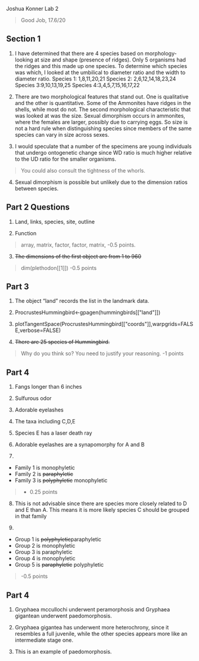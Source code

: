 Joshua Konner
Lab 2

> Good Job, 17.6/20

## Section 1

1.	I have determined that there are 4 species based on morphology- looking at size and shape (presence of ridges).  Only 5 organisms had the ridges and this made up one species.  To determine which species was which, I looked at the umbilical to diameter ratio and the width to diameter ratio.
Species 1: 1,8,11,20,21
Species 2: 2,6,12,14,18,23,24
Species 3:9,10,13,19,25
Species 4:3,4,5,7,15,16,17,22

2.	There are two morphological features that stand out.  One is qualitative and the other is quantitative.  Some of the Ammonites have ridges in the shells, while most do not.  The second morphological characteristic that was looked at was the size.  Sexual dimorphism occurs in ammonites, where the females are larger, possibly due to carrying eggs.  So size is not a hard rule when distinguishing species since members of the same species can vary in size across sexes.

3.	I would speculate that a number of the specimens are young individuals that undergo ontogenetic change since WD ratio is much higher relative to the UD ratio for the smaller organisms.

> You could also consult the tightness of the whorls.

4.	Sexual dimorphism is possible but unlikely due to the dimension ratios between species.


## Part 2 Questions

1.	Land, links, species, site, outline

2)	Function

> array, matrix, factor, factor, matrix, -0.5 points.

3)	<strike>The dimensions of the first object are from 1 to 960</strike>

> dim(plethodon[[1]]) -0.5 points

## Part 3

1)	The object “land” records the list in the landmark data.

2)	ProcrustesHummingbird<-gpagen(hummingbirds[["land"]])

3)	plotTangentSpace(ProcrustesHummingbird[["coords"]],warpgrids=FALSE,verbose=FALSE)

4)	<strike>There are 25 species of Hummingbird.</strike>

> Why do you think so? You need to justify your reasoning. -1 points



## Part 4

1)	Fangs longer than 6 inches

2)	Sulfurous odor

3)	Adorable eyelashes

4)	The taxa including C,D,E

5)	Species E has a laser death ray

6)	Adorable eyelashes are a synapomorphy for A and B

7)

+ Family 1 is monophyletic 
+ Family 2 is <strike>paraphyletic</strike> 
+ Family 3 is <strike>polyphyletic</strike> monophyletic

> - 0.25 points

8)	 This is not advisable since there are species more closely related to D and E than A.  This means it is more likely species C should be grouped in that family

9)	
+ Group 1 is <strike>polyphyletic</strike>paraphyletic
+ Group 2 is monophyletic
+ Group 3 is paraphyletic
+ Group 4 is monophyletic
+ Group 5 is <strike>paraphyletic</strike> polyphyletic

> -0.5 points

## Part 4

1)	Gryphaea mccullochi underwent peramorphosis and Gryphaea gigantean underwent paedomorphosis.

2)	Gryphaea gigantea has underwent more heterochrony, since it resembles a full juvenile, while the other species appears more like an intermediate stage one.

3)	This is an example of paedomorphosis.

